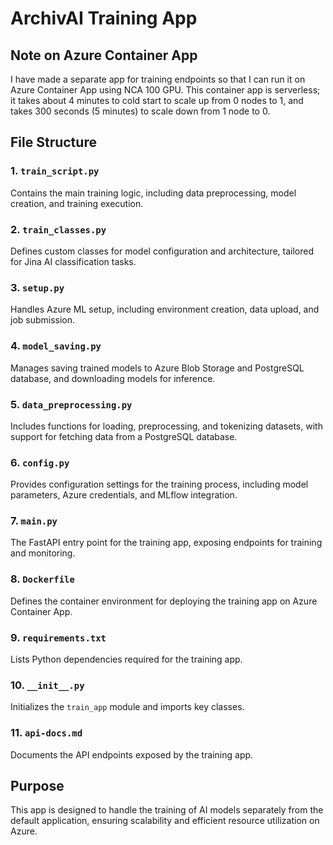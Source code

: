 # ArchivAI Training App

## Note on Azure Container App
I have made a separate app for training endpoints so that I can run it on Azure Container App using NCA 100 GPU. This container app is serverless; it takes about 4 minutes to cold start to scale up from 0 nodes to 1, and takes 300 seconds (5 minutes) to scale down from 1 node to 0.

## File Structure

### 1. `train_script.py`
Contains the main training logic, including data preprocessing, model creation, and training execution.

### 2. `train_classes.py`
Defines custom classes for model configuration and architecture, tailored for Jina AI classification tasks.

### 3. `setup.py`
Handles Azure ML setup, including environment creation, data upload, and job submission.

### 4. `model_saving.py`
Manages saving trained models to Azure Blob Storage and PostgreSQL database, and downloading models for inference.

### 5. `data_preprocessing.py`
Includes functions for loading, preprocessing, and tokenizing datasets, with support for fetching data from a PostgreSQL database.

### 6. `config.py`
Provides configuration settings for the training process, including model parameters, Azure credentials, and MLflow integration.

### 7. `main.py`
The FastAPI entry point for the training app, exposing endpoints for training and monitoring.

### 8. `Dockerfile`
Defines the container environment for deploying the training app on Azure Container App.

### 9. `requirements.txt`
Lists Python dependencies required for the training app.

### 10. `__init__.py`
Initializes the `train_app` module and imports key classes.

### 11. `api-docs.md`
Documents the API endpoints exposed by the training app.

## Purpose
This app is designed to handle the training of AI models separately from the default application, ensuring scalability and efficient resource utilization on Azure.
